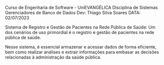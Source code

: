 Curso de Engenharia de Software - UniEVANGÉLICA
Disciplina de Sistemas Gerenciadores de Banco de Dados
Dev: Thiago Silva Soares
DATA: 02/07/2023

Sistema de Registro e Gestão de Pacientes na Rede Pública de Saúde:
Um dos cenários de uso primordial é o registro e gestão de pacientes na rede pública de saúde.

Nesse sistema, é essencial armazenar e acessar dados de forma eficiente, bem como realizar análises e extrair informações para embasar as decisões relacionadas à administração da saúde pública.
